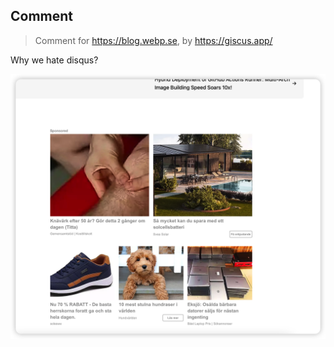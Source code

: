 ## Comment

> Comment for https://blog.webp.se, by https://giscus.app/

Why we hate disqus?

![](./disqus.png)